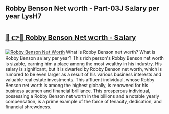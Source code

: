 ## Robby Benson N𝚎t w𝚘rth - Part-03J S𝚊lary per year LysH7

# <h2><a href="http://gc3nlhd.nevu.top/?p=Robby+Benson">🔗 👉🔴 Robby Benson N𝚎t w𝚘rth - S𝚊lary</a></h2>

[![Robby Benson N𝚎t W𝚘rth](https://i.imgur.com/Oavwk0R.jpeg)](http://gc3nlhd.nevu.top/?p=Robby+Benson)
What is Robby Benson n𝚎t w𝚘rth? What is Robby Benson s𝚊lary per year?
This rich person's Robby Benson net worth is sizable, earning him a place among the most wealthy in his industry. His salary is significant, but it is dwarfed by Robby Benson net worth, which is rumored to be even larger as a result of his various business interests and valuable real estate investments. This affluent individual, whose Robby Benson net worth is among the highest globally, is renowned for his business acumen and financial brilliance. This prosperous individual, possessing a Robby Benson net worth in the billions and a notable yearly compensation, is a prime example of the force of tenacity, dedication, and financial shrewdness.
